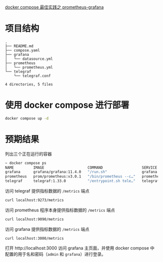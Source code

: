 [docker compose 最佳实践之 prometheus-grafana](https://github.com/docker/awesome-compose/tree/master/prometheus-grafana)  


# 项目结构
```
.
├── README.md
├── compose.yaml
├── grafana
│   └── datasource.yml
├── prometheus
│   └── prometheus.yml
└── telegraf
    └── telegraf.conf

4 directories, 5 files
```

# 使用 docker compose 进行部署
```bash
docker compose up -d
```

# 预期结果
列出三个正在运行的容器
```bash
~ docker compose ps
NAME         IMAGE                    COMMAND                  SERVICE      CREATED             STATUS         PORTS
grafana      grafana/grafana:11.4.0   "/run.sh"                grafana      About an hour ago   Up 9 seconds   0.0.0.0:3000->3000/tcp
prometheus   prom/prometheus:v3.0.1   "/bin/prometheus --c…"   prometheus   About an hour ago   Up 9 seconds   0.0.0.0:9090->9090/tcp
telegraf     telegraf:1.33.0          "/entrypoint.sh tele…"   telegraf     About an hour ago   Up 9 seconds   0.0.0.0:8092->8092/udp, 0.0.0.0:8094->8094/tcp, 0.0.0.0:8125->8125/udp, 0.0.0.0:9273->9273/tcp
```
访问 telegraf 提供指标数据的 `/metrics` 端点
```bash
curl localhost:9273/metrics
```
访问 prometheus 程序本身提供指标数据的 `/metrics` 端点
```bash
curl localhost:9090/metrics
```
访问 grafana 提供指标数据的 `/metrics` 端点
```
curl localhost:3000/metrics
```

打开 http://localhost:3000 访问 grafana 主页面，并使用 docker compose 中配置的用于名和密码（`admin` 和 `grafana`）进行登录。